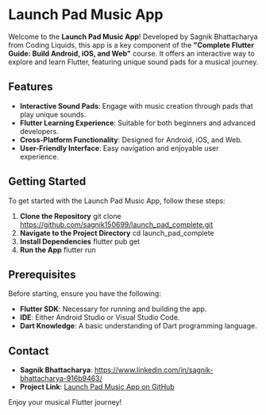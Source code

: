 # Launch Pad Music App

Welcome to the **Launch Pad Music App**! Developed by Sagnik Bhattacharya from Coding Liquids, this app is a key component of the **"Complete Flutter Guide: Build Android, iOS, and Web"** course. It offers an interactive way to explore and learn Flutter, featuring unique sound pads for a musical journey.

## Features

- **Interactive Sound Pads**: Engage with music creation through pads that play unique sounds.
- **Flutter Learning Experience**: Suitable for both beginners and advanced developers.
- **Cross-Platform Functionality**: Designed for Android, iOS, and Web.
- **User-Friendly Interface**: Easy navigation and enjoyable user experience.

## Getting Started

To get started with the Launch Pad Music App, follow these steps:

1. **Clone the Repository**
   git clone https://github.com/sagnik150699/launch_pad_complete.git
2. **Navigate to the Project Directory**
   cd launch_pad_complete
3. **Install Dependencies**
   flutter pub get
4. **Run the App**
   flutter run



## Prerequisites

Before starting, ensure you have the following:

- **Flutter SDK**: Necessary for running and building the app.
- **IDE**: Either Android Studio or Visual Studio Code.
- **Dart Knowledge**: A basic understanding of Dart programming language.

## Contact

- **Sagnik Bhattacharya**: https://www.linkedin.com/in/sagnik-bhattacharya-916b9463/
- **Project Link**: [Launch Pad Music App on GitHub](https://github.com/sagnik150699/launch_pad_complete)

Enjoy your musical Flutter journey!


